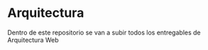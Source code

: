 # Arquitectura

Dentro de este repositorio se van a subir todos los entregables de Arquitectura Web
